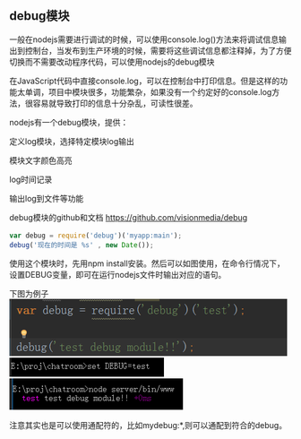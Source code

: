 ## debug模块
一般在nodejs需要进行调试的时候，可以使用console.log()方法来将调试信息输出到控制台，当发布到生产环境的时候，需要将这些调试信息都注释掉，为了方便切换而不需要改动程序代码，可以使用nodejs的debug模块

在JavaScript代码中直接console.log，可以在控制台中打印信息。但是这样的功能太单调，项目中模块很多，功能繁杂，如果没有一个约定好的console.log方法，很容易就导致打印的信息十分杂乱，可读性很差。

nodejs有一个debug模块，提供：

定义log模块，选择特定模块log输出

模块文字颜色高亮

log时间记录

输出log到文件等功能

debug模块的github和文档
<a>https://github.com/visionmedia/debug</a>

``` javascript
var debug = require('debug')('myapp:main');
debug('现在的时间是 %s' , new Date());
```

使用这个模块时，先用npm install安装。然后可以如图使用，在命令行情况下，设置DEBUG变量，即可在运行nodejs文件时输出对应的语句。


下图为例子
![](image/debug01.png)
![](image/debug02.png)
![](image/debug03.png)

注意其实也是可以使用通配符的，比如mydebug:*,则可以通配到符合的debug。
